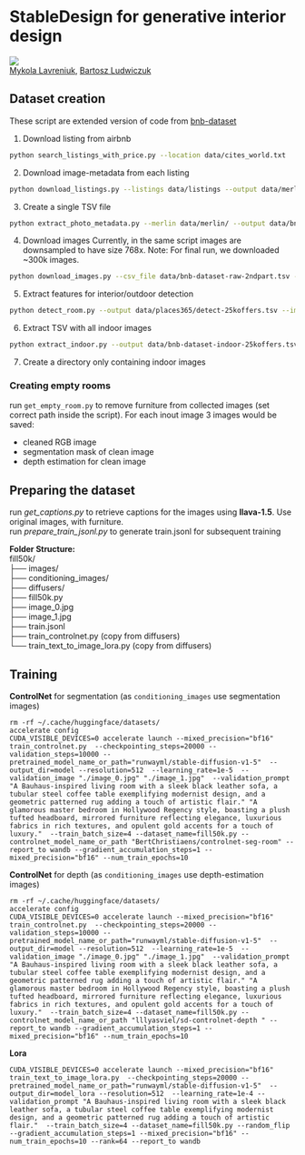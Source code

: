 # StableDesign for generative interior design
<a href='https://huggingface.co/spaces/MykolaL/StableDesign'><img src='https://img.shields.io/badge/%F0%9F%A4%97%20Hugging%20Face-Spaces-blue'></a>  
[Mykola Lavreniuk](https://www.linkedin.com/in/mykola-lavreniuk/), [Bartosz Ludwiczuk](https://www.linkedin.com/in/bartosz-ludwiczuk-a677a760)

## Dataset creation

These script are extended version of code from [bnb-dataset](https://github.com/airbert-vln/bnb-dataset/tree/main)

1.  Download listing from airbnb
```bash
python search_listings_with_price.py --location data/cites_world.txt 
```
2. Download image-metadata from each listing
```bash
python download_listings.py --listings data/listings --output data/merlin --with_photo --num_splits 1 --start 0
```
3. Create a single TSV file
```bash
python extract_photo_metadata.py --merlin data/merlin/ --output data/bnb-dataset-raw-2ndpart.tsv
```
4. Download images
Currently, in the same script images are downsampled to have size 768x. Note: For final run, we downloaded ~300k images.
```bash
python download_images.py --csv_file data/bnb-dataset-raw-2ndpart.tsv --output /media/blcv/drive_2TB/genai/bnb/data/images_price --correspondance /tmp/cache-download-images/ --num_parts 1 --num_splits 4 --num_procs 4 --start 0
 ```
5. Extract features for interior/outdoor detection
```bash
python detect_room.py --output data/places365/detect-25koffers.tsv --images /media/blcv/drive_2TB/genai/bnb/data/images_price
```
6. Extract TSV with all indoor images
```bash
python extract_indoor.py --output data/bnb-dataset-indoor-25koffers.tsv --detection data/places365/25offers
 ```
7. Create a directory only containing indoor images


### Creating empty rooms
run `get_empty_room.py` to remove furniture from collected images (set correct path inside the script).
For each inout image 3 images would be saved:
- cleaned RGB image
- segmentation mask of clean image
- depth estimation for clean image


## Preparing the dataset
run *get_captions.py* to retrieve captions for the images using <b>llava-1.5</b>. Use original images, with furniture.  
run *prepare_train_jsonl.py* to generate train.jsonl for subsequent training

<b>Folder Structure:</b>  
fill50k/  
├── images/  
├── conditioning_images/  
├── diffusers/  
├── fill50k.py  
├── image_0.jpg  
├── image_1.jpg  
├── train.jsonl  
├── train_controlnet.py (copy from diffusers)  
└── train_text_to_image_lora.py (copy from diffusers)

## Training
<b>ControlNet</b> for segmentation (as `conditioning_images` use segmentation images)
```
rm -rf ~/.cache/huggingface/datasets/
accelerate config
CUDA_VISIBLE_DEVICES=0 accelerate launch --mixed_precision="bf16" train_controlnet.py  --checkpointing_steps=20000 --validation_steps=10000 --pretrained_model_name_or_path="runwayml/stable-diffusion-v1-5"  --output_dir=model --resolution=512  --learning_rate=1e-5  --validation_image "./image_0.jpg" "./image_1.jpg"  --validation_prompt "A Bauhaus-inspired living room with a sleek black leather sofa, a tubular steel coffee table exemplifying modernist design, and a geometric patterned rug adding a touch of artistic flair." "A glamorous master bedroom in Hollywood Regency style, boasting a plush tufted headboard, mirrored furniture reflecting elegance, luxurious fabrics in rich textures, and opulent gold accents for a touch of luxury."  --train_batch_size=4 --dataset_name=fill50k.py --controlnet_model_name_or_path "BertChristiaens/controlnet-seg-room" --report_to wandb --gradient_accumulation_steps=1 --mixed_precision="bf16" --num_train_epochs=10
```

<b>ControlNet</b> for depth (as `conditioning_images` use depth-estimation images)
```
rm -rf ~/.cache/huggingface/datasets/
accelerate config
CUDA_VISIBLE_DEVICES=0 accelerate launch --mixed_precision="bf16" train_controlnet.py  --checkpointing_steps=20000 --validation_steps=10000 --pretrained_model_name_or_path="runwayml/stable-diffusion-v1-5"  --output_dir=model --resolution=512  --learning_rate=1e-5  --validation_image "./image_0.jpg" "./image_1.jpg"  --validation_prompt "A Bauhaus-inspired living room with a sleek black leather sofa, a tubular steel coffee table exemplifying modernist design, and a geometric patterned rug adding a touch of artistic flair." "A glamorous master bedroom in Hollywood Regency style, boasting a plush tufted headboard, mirrored furniture reflecting elegance, luxurious fabrics in rich textures, and opulent gold accents for a touch of luxury."  --train_batch_size=4 --dataset_name=fill50k.py --controlnet_model_name_or_path "lllyasviel/sd-controlnet-depth " --report_to wandb --gradient_accumulation_steps=1 --mixed_precision="bf16" --num_train_epochs=10
```

<b>Lora</b>
```
CUDA_VISIBLE_DEVICES=0 accelerate launch --mixed_precision="bf16" train_text_to_image_lora.py  --checkpointing_steps=20000 --pretrained_model_name_or_path="runwayml/stable-diffusion-v1-5"  --output_dir=model_lora --resolution=512  --learning_rate=1e-4 --validation_prompt "A Bauhaus-inspired living room with a sleek black leather sofa, a tubular steel coffee table exemplifying modernist design, and a geometric patterned rug adding a touch of artistic flair."  --train_batch_size=4 --dataset_name=fill50k.py --random_flip --gradient_accumulation_steps=1 --mixed_precision="bf16" --num_train_epochs=10 --rank=64 --report_to wandb
```
